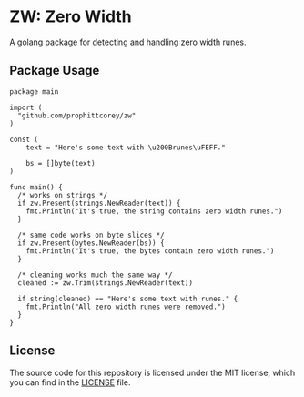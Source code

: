 # ZW: Zero Width

A golang package for detecting and handling zero width runes.

## Package Usage

```golang
package main

import (
  "github.com/prophittcorey/zw"
)

const (
    text = "Here's some text with \u200Brunes\uFEFF."

    bs = []byte(text)
)

func main() {
  /* works on strings */
  if zw.Present(strings.NewReader(text)) {
    fmt.Println("It's true, the string contains zero width runes.")
  }

  /* same code works on byte slices */
  if zw.Present(bytes.NewReader(bs)) {
    fmt.Println("It's true, the bytes contain zero width runes.")
  }

  /* cleaning works much the same way */
  cleaned := zw.Trim(strings.NewReader(text))

  if string(cleaned) == "Here's some text with runes." {
    fmt.Println("All zero width runes were removed.")
  }
}
```

## License

The source code for this repository is licensed under the MIT license, which you can
find in the [LICENSE](LICENSE.md) file.
